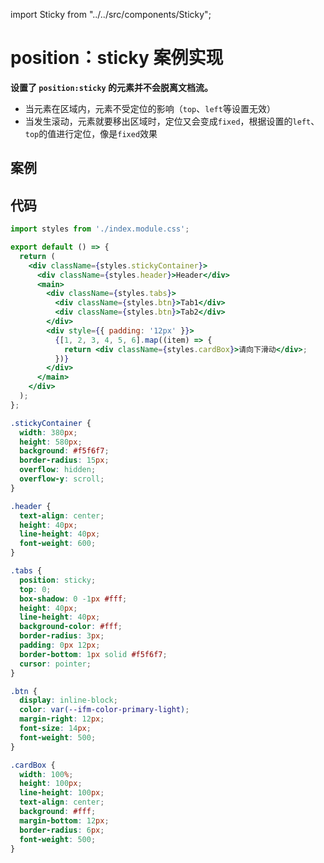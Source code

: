 import Sticky from "../../src/components/Sticky";

# position：sticky 案例实现

**设置了 <code>position:sticky</code> 的元素并不会脱离文档流。**

- 当元素在区域内，元素不受定位的影响（<code>top</code>、<code>left</code>等设置无效）
- 当发生滚动，元素就要移出区域时，定位又会变成<code>fixed</code>，根据设置的<code>left</code>、<code>top</code>的值进行定位，像是<code>fixed</code>效果

## 案例

<Sticky></Sticky>

## 代码

```jsx
import styles from './index.module.css';

export default () => {
  return (
    <div className={styles.stickyContainer}>
      <div className={styles.header}>Header</div>
      <main>
        <div className={styles.tabs}>
          <div className={styles.btn}>Tab1</div>
          <div className={styles.btn}>Tab2</div>
        </div>
        <div style={{ padding: '12px' }}>
          {[1, 2, 3, 4, 5, 6].map((item) => {
            return <div className={styles.cardBox}>请向下滑动</div>;
          })}
        </div>
      </main>
    </div>
  );
};
```

```css
.stickyContainer {
  width: 380px;
  height: 580px;
  background: #f5f6f7;
  border-radius: 15px;
  overflow: hidden;
  overflow-y: scroll;
}

.header {
  text-align: center;
  height: 40px;
  line-height: 40px;
  font-weight: 600;
}

.tabs {
  position: sticky;
  top: 0;
  box-shadow: 0 -1px #fff;
  height: 40px;
  line-height: 40px;
  background-color: #fff;
  border-radius: 3px;
  padding: 0px 12px;
  border-bottom: 1px solid #f5f6f7;
  cursor: pointer;
}

.btn {
  display: inline-block;
  color: var(--ifm-color-primary-light);
  margin-right: 12px;
  font-size: 14px;
  font-weight: 500;
}

.cardBox {
  width: 100%;
  height: 100px;
  line-height: 100px;
  text-align: center;
  background: #fff;
  margin-bottom: 12px;
  border-radius: 6px;
  font-weight: 500;
}
```
